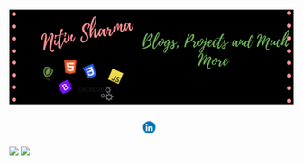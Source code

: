# [![Nitin Sharma](https://github.com/Nitin-Sharma-coder/Nitin-Sharma-coder/blob/main/myheader.png)]('')
<p align='center'>
  <a href="https://www.linkedin.com/in/nitin-sharma-b43136202/"><img height="30" src="https://github.com/Nitin-Sharma-coder/Nitin-Sharma-coder/blob/main/pic3.gif"></a>&nbsp;&nbsp;</p>
<img align="center" src="https://github-readme-stats.vercel.app/api/top-langs/?username=Nitin-Sharma-coder&theme=dark&show_icons=true" />

<img align="center" src="https://github-readme-stats.vercel.app/api/?username=Nitin-Sharma-coder&theme=dark&show_icons=true&layout=default" />

<!-- <img align="center" src="https://github-readme-stats.vercel.app/api/wakatime?username=Nitin-Sharma-coder" /> -->
